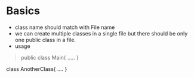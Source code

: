# Basics

- class name should match with File name
- we can create multiple classes in a single file but
  there should be only one public class in a file.
- usage
> public class Main{
  .....
}

class AnotherClass{
  ....
}